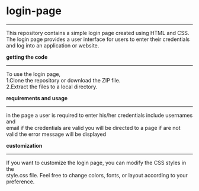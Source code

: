 # login-page
***
This repository contains a simple login page created using HTML and CSS.<br>
The login page provides a user interface for users to enter their credentials<br>
and log into an application or website.

**getting the code**
***
To use the login page, <br>
1.Clone the repository or download the ZIP file.<br>
2.Extract the files to a local directory.<br>

__requirements and usage__
***
 in the page a user is required to enter his/her credentials include usernames and <br>
 email if the credentials are valid you will be directed to a page if are not<br>
 valid the error message will be displayed

 **customization**
 ***
If you want to customize the login page, you can modify the CSS styles in the <br>
style.css file. Feel free to change colors, fonts, or layout according to your<br>
preference.
